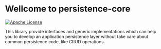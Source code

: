 # Wellcome to persistence-core
[![Apache License](https://img.shields.io/badge/license-Apache%20License%202.0-blue.svg?style=flat-square&logo=Apache)](http://www.apache.org/licenses/LICENSE-2.0)

This library provide interfaces and generic implementations which can help you
to develop an application persistence layer without take care about common
persistence code, like CRUD operations.
